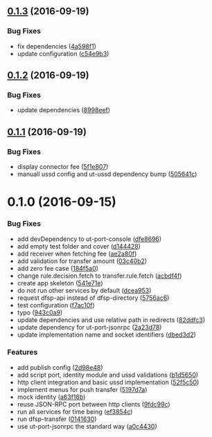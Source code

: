 <a name="0.1.3"></a>
## [0.1.3](https://github.com/softwaregroup-bg/@leveloneproject/dfsp-ussd/compare/v0.1.2...v0.1.3) (2016-09-19)


### Bug Fixes

* fix dependencies ([4a598f1](https://github.com/softwaregroup-bg/@leveloneproject/dfsp-ussd/commit/4a598f1))
* update configuration ([c54e9b3](https://github.com/softwaregroup-bg/@leveloneproject/dfsp-ussd/commit/c54e9b3))



<a name="0.1.2"></a>
## [0.1.2](https://github.com/softwaregroup-bg/@leveloneproject/dfsp-ussd/compare/v0.1.1...v0.1.2) (2016-09-19)


### Bug Fixes

* update dependencies ([8998eef](https://github.com/softwaregroup-bg/@leveloneproject/dfsp-ussd/commit/8998eef))



<a name="0.1.1"></a>
## [0.1.1](https://github.com/softwaregroup-bg/@leveloneproject/dfsp-ussd/compare/v0.1.0...v0.1.1) (2016-09-19)


### Bug Fixes

* display connector fee ([5f1e807](https://github.com/softwaregroup-bg/@leveloneproject/dfsp-ussd/commit/5f1e807))
* manuall ussd config and ut-ussd dependency bump ([505641c](https://github.com/softwaregroup-bg/@leveloneproject/dfsp-ussd/commit/505641c))



<a name="0.1.0"></a>
# 0.1.0 (2016-09-15)


### Bug Fixes

* add devDependency to ut-port-console ([dfe8696](https://github.com/softwaregroup-bg/@leveloneproject/dfsp-ussd/commit/dfe8696))
* add empty test folder and cover ([d144428](https://github.com/softwaregroup-bg/@leveloneproject/dfsp-ussd/commit/d144428))
* add receiver when fetching fee ([ae2a80f](https://github.com/softwaregroup-bg/@leveloneproject/dfsp-ussd/commit/ae2a80f))
* add validation for transfer amount ([03c40b2](https://github.com/softwaregroup-bg/@leveloneproject/dfsp-ussd/commit/03c40b2))
* add zero fee case ([184f5a0](https://github.com/softwaregroup-bg/@leveloneproject/dfsp-ussd/commit/184f5a0))
* change rule.decision.fetch to transfer.rule.fetch ([acbdf4f](https://github.com/softwaregroup-bg/@leveloneproject/dfsp-ussd/commit/acbdf4f))
* create app skeleton ([541e71e](https://github.com/softwaregroup-bg/@leveloneproject/dfsp-ussd/commit/541e71e))
* do not run other services by default ([dcea953](https://github.com/softwaregroup-bg/@leveloneproject/dfsp-ussd/commit/dcea953))
* request dfsp-api instead of dfsp-directory ([5756ac6](https://github.com/softwaregroup-bg/@leveloneproject/dfsp-ussd/commit/5756ac6))
* test configuration ([f7ac10f](https://github.com/softwaregroup-bg/@leveloneproject/dfsp-ussd/commit/f7ac10f))
* typo ([943c0a9](https://github.com/softwaregroup-bg/@leveloneproject/dfsp-ussd/commit/943c0a9))
* update dependencies and use relative path in redirects ([82ddfc3](https://github.com/softwaregroup-bg/@leveloneproject/dfsp-ussd/commit/82ddfc3))
* update dependency for ut-port-jsonrpc ([2a23d78](https://github.com/softwaregroup-bg/@leveloneproject/dfsp-ussd/commit/2a23d78))
* update implementation name and socket identifiers ([dbed3d2](https://github.com/softwaregroup-bg/@leveloneproject/dfsp-ussd/commit/dbed3d2))


### Features

* add publish config ([2d98e48](https://github.com/softwaregroup-bg/@leveloneproject/dfsp-ussd/commit/2d98e48))
* add script port, identity module and ussd validations ([b1d5650](https://github.com/softwaregroup-bg/@leveloneproject/dfsp-ussd/commit/b1d5650))
* http client integration and basic ussd implementation ([52f5c50](https://github.com/softwaregroup-bg/@leveloneproject/dfsp-ussd/commit/52f5c50))
* implement menus for push transfer ([5197d7a](https://github.com/softwaregroup-bg/@leveloneproject/dfsp-ussd/commit/5197d7a))
* mock identity ([a63f16b](https://github.com/softwaregroup-bg/@leveloneproject/dfsp-ussd/commit/a63f16b))
* reuse JSON-RPC port between http clients ([9fdc99c](https://github.com/softwaregroup-bg/@leveloneproject/dfsp-ussd/commit/9fdc99c))
* run all services for time being ([ef3854c](https://github.com/softwaregroup-bg/@leveloneproject/dfsp-ussd/commit/ef3854c))
* run dfsp-transfer ([0141630](https://github.com/softwaregroup-bg/@leveloneproject/dfsp-ussd/commit/0141630))
* use ut-port-jsonrpc the standard way ([a0c4430](https://github.com/softwaregroup-bg/@leveloneproject/dfsp-ussd/commit/a0c4430))



